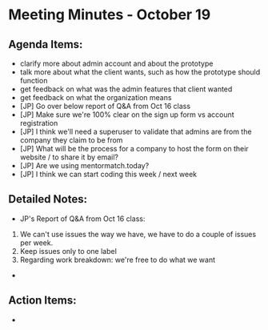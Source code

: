 # Meeting Minutes - October 19

## Agenda Items:
- clarify more about admin account and about the prototype
- talk more about what the client wants, such as how the prototype should function
- get feedback on what was the admin features that client wanted
- get feedback on what the organization means
- [JP] Go over below report of Q&A from Oct 16 class
- [JP] Make sure we're 100% clear on the sign up form vs account registration
- [JP] I think we'll need a superuser to validate that admins are from the company they claim to be from
- [JP] What will be the process for a company to host the form on their website / to share it by email?
- [JP] Are we using mentormatch.today? 
- [JP] I think we can start coding this week / next week

## Detailed Notes:
- JP's Report of Q&A from Oct 16 class:
1. We can't use issues the way we have, we have to do a couple of issues per week.
2. Keep issues only to one label
3. Regarding work breakdown: we're free to do what we want
- 

## Action Items:
- 
